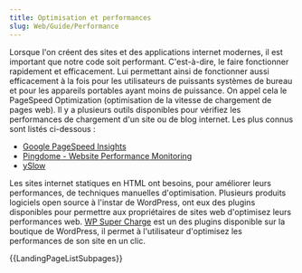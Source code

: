 ```yaml
---
title: Optimisation et performances
slug: Web/Guide/Performance
---
```


Lorsque l'on créent des sites et des applications internet modernes, il est important que notre code soit performant. C'est-à-dire, le faire fonctionner rapidement et efficacement. Lui permettant ainsi de fonctionner aussi efficacement à la fois pour les utilisateurs de puissants systèmes de bureau et pour les appareils portables ayant moins de puissance. On appel cela le PageSpeed Optimization (optimisation de la vitesse de chargement de pages web). Il y a plusieurs outils disponibles pour vérifiez les performances de chargement d'un site ou de blog internet. Les plus connus sont listés ci-dessous :

- [Google PageSpeed Insights](https://developers.google.com/speed/pagespeed/insights/)
- [Pingdome - Website Performance Monitoring](https://www.pingdom.com)
- [ySlow](http://yslow.org/)

Les sites internet statiques en HTML ont besoins, pour améliorer leurs performances, de techniques manuelles d'optimisation. Plusieurs produits logiciels open source à l'instar de WordPress, ont eux des plugins disponibles pour permettre aux propriétaires de sites web d'optimisez leurs performances web. [WP Super Charge](https://codecanyon.net/item/wp-super-charge/17091749) est un des plugins disponible sur la boutique de WordPress, il permet à l'utilisateur d'optimisez les performances de son site en un clic.

{{LandingPageListSubpages}}
